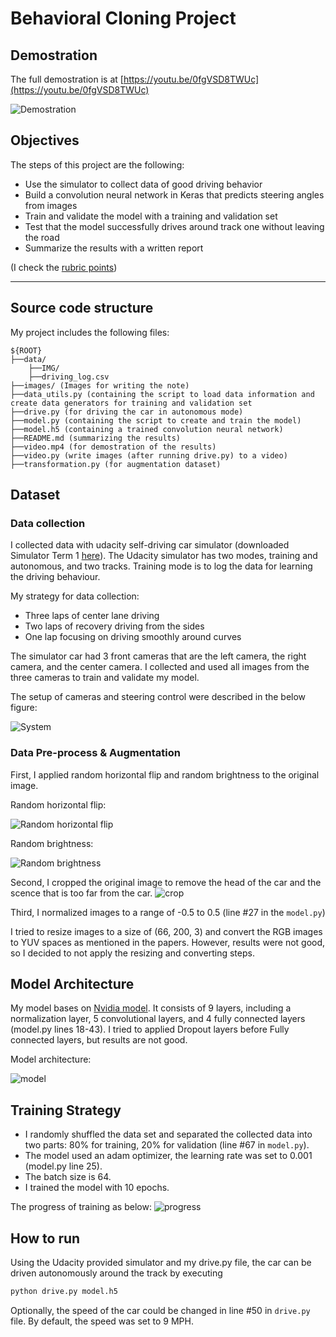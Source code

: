 # **Behavioral Cloning Project**

## Demostration

The full demostration is at [https://youtu.be/0fgVSD8TWUc](https://youtu.be/0fgVSD8TWUc)

![Demostration](./demo_P4.gif)

## Objectives

The steps of this project are the following:
* Use the simulator to collect data of good driving behavior
* Build a convolution neural network in Keras that predicts steering angles from images
* Train and validate the model with a training and validation set
* Test that the model successfully drives around track one without leaving the road
* Summarize the results with a written report

(I check the [rubric points](https://review.udacity.com/#!/rubrics/432/view))

---

## Source code structure
My project includes the following files:

```shell script
${ROOT}
├──data/
    ├──IMG/
    ├──driving_log.csv
├──images/ (Images for writing the note)
├──data_utils.py (containing the script to load data information and create data generators for training and validation set
├──drive.py (for driving the car in autonomous mode)
├──model.py (containing the script to create and train the model)
├──model.h5 (containing a trained convolution neural network)
├──README.md (summarizing the results)
├──video.mp4 (for demostration of the results)
├──video.py (write images (after running drive.py) to a video)
├──transformation.py (for augmentation dataset)

```

## Dataset
### Data collection
I collected data with udacity self-driving car simulator (downloaded Simulator Term 1 [ here](https://github.com/udacity/self-driving-car-sim)). 
The Udacity simulator has two modes, training and autonomous, and two tracks. 
Training mode is to log the data for learning the driving behaviour. 

My strategy for data collection:
- Three laps of center lane driving
- Two laps of recovery driving from the sides
- One lap focusing on driving smoothly around curves

The simulator car had 3 front cameras that are the left camera, the right camera, and the center camera.
I collected and used all images from the three cameras to train and validate my model.

The setup of cameras and steering control were described in the below figure:

![System](./images/system.png)


### Data Pre-process & Augmentation
First, I applied random horizontal flip and random brightness to the original image. <br>

Random horizontal flip:

![Random horizontal flip](./images/hflip.jpg)

Random brightness:

![Random brightness](./images/random_brightness.jpg)

Second, I cropped the original image to remove the head of the car and the scence that is too far from the car.
![crop](./images/crop.jpg)
 
Third, I normalized images to a range of -0.5 to 0.5 (line #27 in the `model.py`)

I tried to resize images to a size of (66, 200, 3) and convert the RGB images to YUV spaces as mentioned in the papers.
However, results were not good, so I decided to not apply the resizing and converting steps.

## Model Architecture
My model bases on [Nvidia model](https://images.nvidia.com/content/tegra/automotive/images/2016/solutions/pdf/end-to-end-dl-using-px.pdf).
It consists of 9 layers, including a normalization layer, 5 convolutional layers, and 4 fully connected layers (model.py lines 18-43).
I tried to applied Dropout layers before Fully connected layers, but results are not good. 

Model architecture:

![model](./images/model.png)

## Training Strategy
- I randomly shuffled the data set and separated the collected data into two parts: 80% for training, 20% for validation (line #67 in `model.py`).
- The model used an adam optimizer, the learning rate was set to 0.001 (model.py line 25). 
- The batch size is 64.
- I trained the model with 10 epochs.

The progress of training as below:
![progress](./images/train_val_process.jpg)

## How to run
Using the Udacity provided simulator and my drive.py file, the car can be driven autonomously around the track by executing 
```sh
python drive.py model.h5
```

Optionally, the speed of the car could be changed in line #50 in `drive.py` file. By default, the speed was set to 9 MPH.

